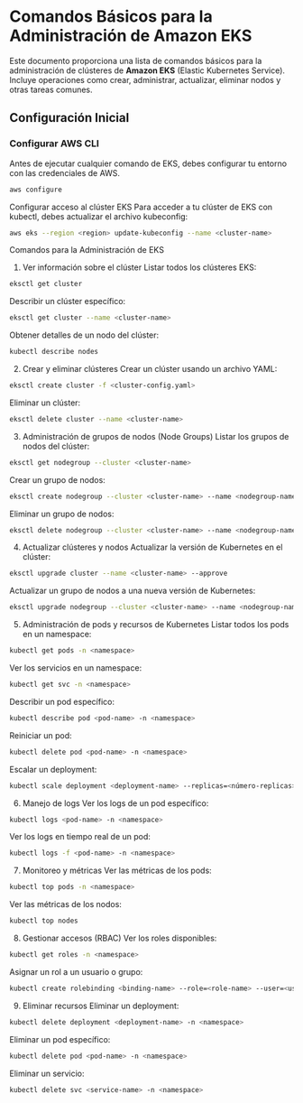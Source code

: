 # Comandos Básicos para la Administración de Amazon EKS

Este documento proporciona una lista de comandos básicos para la administración de clústeres de **Amazon EKS** (Elastic Kubernetes Service). Incluye operaciones como crear, administrar, actualizar, eliminar nodos y otras tareas comunes.

## Configuración Inicial

### Configurar AWS CLI
Antes de ejecutar cualquier comando de EKS, debes configurar tu entorno con las credenciales de AWS.

```bash
aws configure
```

Configurar acceso al clúster EKS
Para acceder a tu clúster de EKS con kubectl, debes actualizar el archivo kubeconfig:
```bash
aws eks --region <region> update-kubeconfig --name <cluster-name>
```

Comandos para la Administración de EKS
1. Ver información sobre el clúster
Listar todos los clústeres EKS:
```bash
eksctl get cluster
```

Describir un clúster específico:
```bash
eksctl get cluster --name <cluster-name>
```

Obtener detalles de un nodo del clúster:
```bash
kubectl describe nodes
```

2. Crear y eliminar clústeres
Crear un clúster usando un archivo YAML:
```bash
eksctl create cluster -f <cluster-config.yaml>
```

Eliminar un clúster:
```bash
eksctl delete cluster --name <cluster-name>
```

3. Administración de grupos de nodos (Node Groups)
Listar los grupos de nodos del clúster:
```bash
eksctl get nodegroup --cluster <cluster-name>
```

Crear un grupo de nodos:
```bash
eksctl create nodegroup --cluster <cluster-name> --name <nodegroup-name> --nodes 3 --node-type t2.medium
```

Eliminar un grupo de nodos:
```bash
eksctl delete nodegroup --cluster <cluster-name> --name <nodegroup-name>
```

4. Actualizar clústeres y nodos
Actualizar la versión de Kubernetes en el clúster:
```bash
eksctl upgrade cluster --name <cluster-name> --approve
```
Actualizar un grupo de nodos a una nueva versión de Kubernetes:
```bash
eksctl upgrade nodegroup --cluster <cluster-name> --name <nodegroup-name>
```

5. Administración de pods y recursos de Kubernetes
Listar todos los pods en un namespace:
```bash
kubectl get pods -n <namespace>
```

Ver los servicios en un namespace:
```bash
kubectl get svc -n <namespace>
```

Describir un pod específico:
```bash
kubectl describe pod <pod-name> -n <namespace>
```

Reiniciar un pod:
```bash
kubectl delete pod <pod-name> -n <namespace>
```

Escalar un deployment:
```bash
kubectl scale deployment <deployment-name> --replicas=<número-replicas> -n <namespace>
```

6. Manejo de logs
Ver los logs de un pod específico:
```bash
kubectl logs <pod-name> -n <namespace>
```

Ver los logs en tiempo real de un pod:
```bash
kubectl logs -f <pod-name> -n <namespace>
```

7. Monitoreo y métricas
Ver las métricas de los pods:
```bash
kubectl top pods -n <namespace>
```

Ver las métricas de los nodos:
```bash
kubectl top nodes
```

8. Gestionar accesos (RBAC)
Ver los roles disponibles:
```bash
kubectl get roles -n <namespace>
```

Asignar un rol a un usuario o grupo:
```bash
kubectl create rolebinding <binding-name> --role=<role-name> --user=<user-name> -n <namespace>
```

9. Eliminar recursos
Eliminar un deployment:
```bash
kubectl delete deployment <deployment-name> -n <namespace>
```

Eliminar un pod específico:
```bash
kubectl delete pod <pod-name> -n <namespace>
```

Eliminar un servicio:
```bash
kubectl delete svc <service-name> -n <namespace>
```
